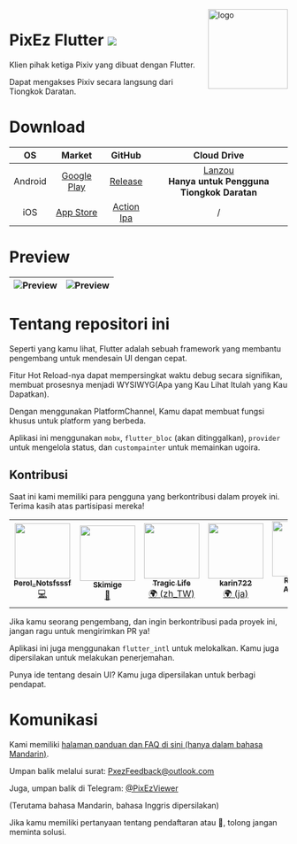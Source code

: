 <img src="../android/app/src/main/res/mipmap-xxhdpi/ic_launcher_round.png" alt="logo" width="144" height="144" align="right" />

# PixEz Flutter ![](https://camo.githubusercontent.com/f2b4fa6779c8a4825e0e7347076746a2047ed100/68747470733a2f2f696d672e736869656c64732e696f2f62616467652f6c6963656e73652d47504c2d2d332e302d6f72616e67652e737667)

Klien pihak ketiga Pixiv yang dibuat dengan Flutter.

Dapat mengakses Pixiv secara langsung dari Tiongkok Daratan.

# Download

|OS|Market|GitHub|Cloud Drive|
|:---:|:---:|:---:|:---:|
|Android|[Google Play](https://play.google.com/store/apps/details?id=com.perol.play.pixez)|[Release](https://github.com/Notsfsssf/pixez-flutter/releases)|[Lanzou](https://wwa.lanzous.com/b0ded45id)<br />**Hanya untuk Pengguna Tiongkok Daratan**|
|iOS|[App Store](https://apps.apple.com/cn/app/pixez/id1494435126)|[Action Ipa](https://github.com/Notsfsssf/pixez-flutter/actions/workflows/main.yml)|/|

# Preview

|![Preview](../.github/preview/2.jpg) | ![Preview](../.github/preview/1.jpg) | 
|:-------------------:|:------------------------:|

# Tentang repositori ini

Seperti yang kamu lihat, Flutter adalah sebuah framework yang membantu pengembang untuk mendesain UI dengan cepat.

Fitur Hot Reload-nya dapat mempersingkat waktu debug secara signifikan, membuat prosesnya menjadi WYSIWYG(Apa yang Kau Lihat Itulah yang Kau Dapatkan).

Dengan menggunakan PlatformChannel, Kamu dapat membuat fungsi khusus untuk platform yang berbeda.

Aplikasi ini menggunakan `mobx`, `flutter_bloc` (akan ditinggalkan), `provider` untuk mengelola status, dan `custompainter` untuk memainkan ugoira.

## Kontribusi

Saat ini kami memiliki para pengguna yang berkontribusi dalam proyek ini. Terima kasih atas partisipasi mereka!

<table>
  <tr>
    <td align="center"><a href="https://github.com/Notsfsssf"><img src="https://avatars3.githubusercontent.com/u/16934707?v=4" width="100px;" alt=""/><br /><sub><b>Perol_Notsfsssf</b></sub></a><br /><a href="https://github.com/Skimige/pixez-flutter/commits?author=Notsfsssf" title="Code">💻</a></td>
    <td align="center"><a href="https://xyx.moe"><img src="https://avatars3.githubusercontent.com/u/9017470?v=4" width="100px;" alt=""/><br /><sub><b>Skimige</b></sub></a><br /><a href="https://github.com/Skimige/pixez-flutter/commits?author=Skimige" title="Documentation">📖</a></td>
    <td align="center"><a href="https://github.com/TragicLifeHu"><img src="https://avatars3.githubusercontent.com/u/16817202?v=4" width="100px;" alt=""/><br /><sub><b>Tragic Life</b></sub></a><br /><a href="#translation-TragicLifeHu" title="Translation">🌍 (zh_TW)</a></td>
    <td align="center"><a href="http://ivtune.net"><img src="https://avatars0.githubusercontent.com/u/54385201?v=4" width="100px;" alt=""/><br /><sub><b>karin722</b></sub></a><br /><a href="#translation-karin722" title="Translation">🌍 (ja)</a></td>
    <td align="center"><a href="http://archman.fun"><img src="https://avatars0.githubusercontent.com/u/68731023?v=4" width="100px;" alt=""/><br /><sub><b>Romani-Archman</b></sub></a><br /><a href="https://github.com/Skimige/pixez-flutter/commits?author=Romani-Archman" title="Documentation">📖</a></td>
    <td align="center"><a href="https://github.com/itzXian"><img src="https://avatars1.githubusercontent.com/u/34748039?v=4" width="100px;" alt=""/><br /><sub><b>Xian</b></sub></a><br /><a href="#translation-itzXian" title="Translation">🌍 (en_US)</a></td>
	<td align="center"><a href="https://github.com/ReikiAigawara"><img src="https://avatars1.githubusercontent.com/u/66962815?v=4" width="100px;" alt=""/><br /><sub><b>Reiki Aigawara</b></sub></a><br /><a href="#translation-ReikiAigawara" title="Translation">🌍 (id_ID)</a></td>
  </tr>
</table>

Jika kamu seorang pengembang, dan ingin berkontribusi pada proyek ini, jangan ragu untuk mengirimkan PR ya!

Aplikasi ini juga menggunakan `flutter_intl` untuk melokalkan. Kamu juga dipersilakan untuk melakukan penerjemahan.

Punya ide tentang desain UI? Kamu juga dipersilakan untuk berbagi pendapat.

# Komunikasi

Kami memiliki [halaman panduan dan FAQ di sini (hanya dalam bahasa Mandarin)](./FAQ.md).

Umpan balik melalui surat: PxezFeedback@outlook.com

Juga, umpan balik di Telegram: [@PixEzViewer](https://t.me/PixEzViewer)

(Terutama bahasa Mandarin, bahasa Inggris dipersilakan)

Jika kamu memiliki pertanyaan tentang pendaftaran atau 🔞, tolong jangan meminta solusi.
